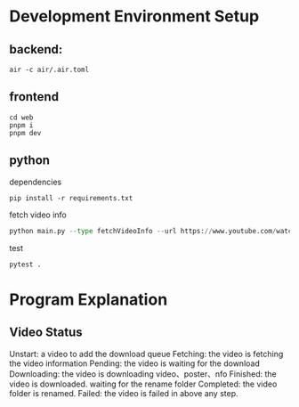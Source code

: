 # Development Environment Setup
## backend:
```
air -c air/.air.toml
```

## frontend
```
cd web
pnpm i
pnpm dev
```

## python
dependencies
```shell
pip install -r requirements.txt
```

fetch video info
```python
python main.py --type fetchVideoInfo --url https://www.youtube.com/watch?v=lyNVPxHiVyE --storage ./video --website youtube
```

test 
```shell
pytest .
```

# Program Explanation
## Video Status
Unstart: a video to add the download queue
Fetching: the video is fetching the video information
Pending: the video is waiting for the download
Downloading: the video is downloading video、poster、nfo
Finished: the video is downloaded. waiting for the rename folder
Completed: the video folder is renamed.
Failed: the video is failed in above any step.